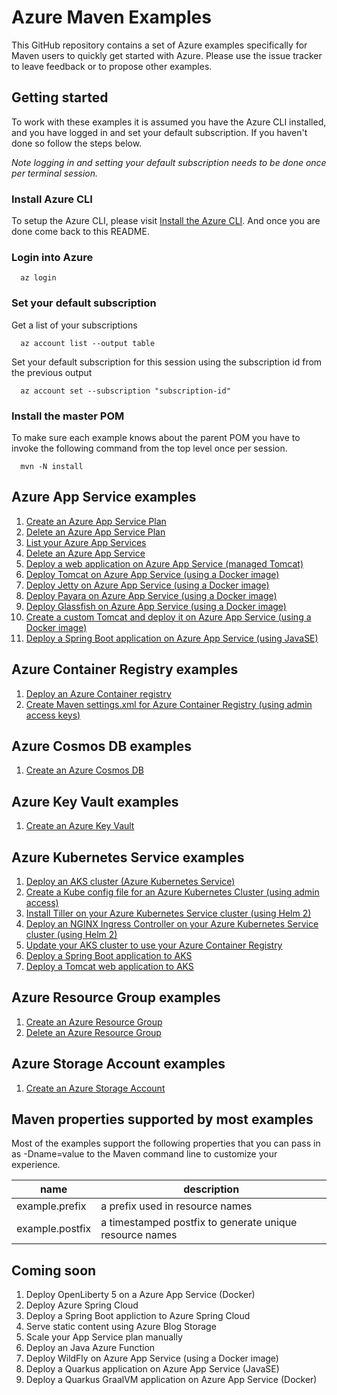 
# Azure Maven Examples

This GitHub repository contains a set of Azure examples specifically for Maven users to quickly get started with Azure. Please use the issue tracker to leave feedback or to propose other examples.

## Getting started

To work with these examples it is assumed you have the Azure CLI installed, and you have logged in and set your default subscription. If you haven't done so follow the steps below.

_Note logging in and setting your default subscription needs to be done once per terminal session._

### Install Azure CLI

To setup the Azure CLI, please visit [Install the Azure CLI](https://docs.microsoft.com/en-us/cli/azure/install-azure-cli). And once you are done come back to this README.

### Login into Azure

````shell
  az login
````

### Set your default subscription

Get a list of your subscriptions

````shell
  az account list --output table
````

Set your default subscription for this session using the subscription id from the previous output

````shell
  az account set --subscription "subscription-id"
````

### Install the master POM

To make sure each example knows about the parent POM you have to invoke the following command from the top level once per session.

````shell
  mvn -N install
````

## Azure App Service examples

1. [Create an Azure App Service Plan](appserviceplan-create/README.md)
1. [Delete an Azure App Service Plan](appserviceplan-delete/README.md)
1. [List your Azure App Services](appservice-list/README.md)
1. [Delete an Azure App Service](appservice-delete/README.md)
1. [Deploy a web application on Azure App Service (managed Tomcat)](appservice-tomcat-helloworld/README.md)
1. [Deploy Tomcat on Azure App Service (using a Docker image)](appservice-docker-tomcat/README.md)
1. [Deploy Jetty on Azure App Service (using a Docker image)](appservice-docker-jetty/README.md)
1. [Deploy Payara on Azure App Service (using a Docker image)](appservice-docker-payara/README.md)
1. [Deploy Glassfish on Azure App Service (using a Docker image)](appservice-docker-glassfish/README.md)
1. [Create a custom Tomcat and deploy it on Azure App Service (using a Docker image)](appservice-docker-custom/README.md)
1. [Deploy a Spring Boot application on Azure App Service (using JavaSE)](appservice-javase-springboot/README.md)

## Azure Container Registry examples

1. [Deploy an Azure Container registry](acr-create/README.md)
1. [Create Maven settings.xml for Azure Container Registry (using admin access keys)](acr-create-access-keys-settings-xml/README.md)

## Azure Cosmos DB examples

1. [Create an Azure Cosmos DB](cosmosdb-create/README.md)

## Azure Key Vault examples

1. [Create an Azure Key Vault](keyvault-create/README.md)

## Azure Kubernetes Service examples

1. [Deploy an AKS cluster (Azure Kubernetes Service)](aks-create/README.md)
1. [Create a Kube config file for an Azure Kubernetes Cluster (using admin access)](aks-create-kube-config/README.md)
1. [Install Tiller on your Azure Kubernetes Service cluster (using Helm 2)](aks-install-tiller/README.md)
1. [Deploy an NGINX Ingress Controller on your Azure Kubernetes Service cluster (using Helm 2)](aks-deploy-nginx-ingress-controller/README.md)
1. [Update your AKS cluster to use your Azure Container Registry](aks-use-your-acr/README.md)
1. [Deploy a Spring Boot application to AKS](aks-springboot/README.md)
1. [Deploy a Tomcat web application to AKS](aks-tomcat/README.md)

## Azure Resource Group examples

1. [Create an Azure Resource Group](resourcegroup-create/README.md)
1. [Delete an Azure Resource Group](resourcegroup-delete/README.md)

## Azure Storage Account examples

1. [Create an Azure Storage Account](storageaccount-create/README.md)

## Maven properties supported by most examples

Most of the examples support the following properties that you can pass in as -Dname=value to the Maven command line to customize your experience.

| name                   | description                                             |
|------------------------|---------------------------------------------------------|
| example.prefix         | a prefix used in resource names                         |
| example.postfix        | a timestamped postfix to generate unique resource names |

## Coming soon

1. Deploy OpenLiberty 5 on a Azure App Service (Docker)
1. Deploy Azure Spring Cloud
1. Deploy a Spring Boot appliction to Azure Spring Cloud
1. Serve static content using Azure Blog Storage
1. Scale your App Service plan manually
1. Deploy an Java Azure Function
1. Deploy WildFly on Azure App Service (using a Docker image)
1. Deploy a Quarkus application on Azure App Service (JavaSE)
1. Deploy a Quarkus GraalVM application on Azure App Service (Docker)
